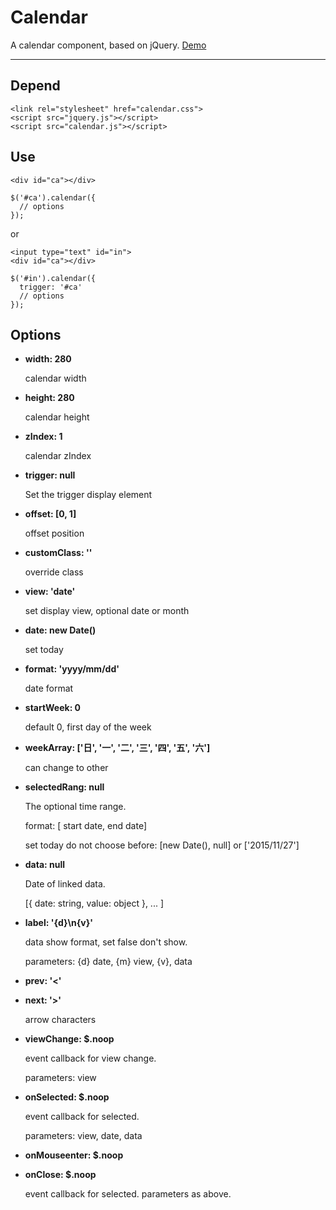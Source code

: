 # Calendar
A calendar component, based on jQuery. [Demo](http://yscoder.github.io/Calendar/demo.html)

---

## Depend

```
<link rel="stylesheet" href="calendar.css">
<script src="jquery.js"></script>
<script src="calendar.js"></script>
```

## Use

```
<div id="ca"></div>

$('#ca').calendar({
  // options
});
```
or
```
<input type="text" id="in">
<div id="ca"></div>

$('#in').calendar({
  trigger: '#ca'
  // options
});
```

## Options

* **width: 280**

    calendar width
* **height: 280**

    calendar height
* **zIndex: 1**

    calendar zIndex
* **trigger: null**

    Set the trigger display element
* **offset: [0, 1]**

    offset position
* **customClass: ''**

    override class
* **view: 'date'**
    
    set display view, optional date or month
* **date: new Date()**
  
    set today
* **format: 'yyyy/mm/dd'**
    
    date format
* **startWeek: 0**
    
    default 0, first day of the week
* **weekArray: ['日', '一', '二', '三', '四', '五', '六']**

    can change to other
* **selectedRang: null**
    
    The optional time range. 

    format: [ start date, end date]
    
    set today do not choose before: [new Date(), null] or ['2015/11/27']
* **data: null**

    Date of linked data.
    
    [{ date: string, value: object }, ... ]

* **label: '{d}\n{v}'**

    data show format, set false don't show.
    
    parameters: {d} date, {m} view, {v}, data
* **prev: '&lt;'**
* **next: '&gt;'**
  
    arrow characters
* **viewChange: $.noop**
    
    event callback for view change.

    parameters: view
* **onSelected: $.noop**
    
    event callback for selected.

    parameters: view, date, data
* **onMouseenter: $.noop**
* **onClose: $.noop**
    
    event callback for selected.
    parameters as above.

